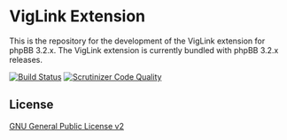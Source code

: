 # VigLink Extension

This is the repository for the development of the VigLink extension for phpBB 3.2.x. The VigLink extension is currently bundled with phpBB 3.2.x releases.

[![Build Status](https://github.com/phpbb-extensions/viglink/workflows/Tests/badge.svg)](https://github.com/phpbb-extensions/viglink/actions)
[![Scrutinizer Code Quality](https://scrutinizer-ci.com/g/phpbb-extensions/viglink/badges/quality-score.png?b=master)](https://scrutinizer-ci.com/g/phpbb-extensions/viglink/?branch=master)

## License
[GNU General Public License v2](https://opensource.org/licenses/GPL-2.0)
